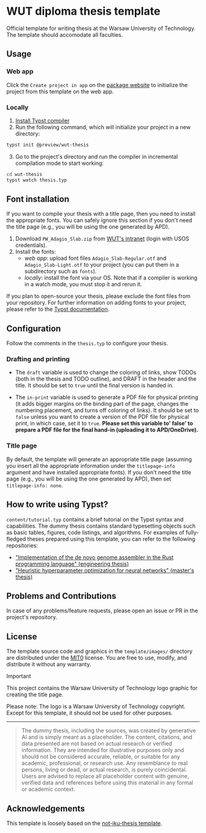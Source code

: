 # WUT diploma thesis template

Official template for writing thesis at the Warsaw University of Technology. The
template should accomodate all faculties.

## Usage

### Web app

Click the `Create project in app` on the [package website](https://typst.app/universe/package/wut-thesis) to initialize the project from this template on the web app.

### Locally

1. [Install Typst compiler](https://github.com/typst/typst#installation)
2. Run the following command, which will initialize your project in a new directory:
```bash
typst init @preview/wut-thesis
```
3. Go to the project's directory and run the compiler in incremental compilation mode to start working:
```bash
cd wut-thesis
typst watch thesis.typ
```

## Font installation
If you want to compile your thesis with a title page, then you need to install the appropriate fonts. You can safely ignore this section if you don't need the title page (e.g., you will be using the one generated by APD).

1. Download `PW_Adagio_Slab.zip` from [WUT's intranet](https://intranet.pw.edu.pl/promocja/Shared%20Documents/Identyfikacja%20wizualna/Kroje%20pism) (login with USOS credentials).
2. Install the fonts:
    * _web app_: upload font files `Adagio_Slab-Regular.otf` and `Adagio_Slab-Light.otf`
      to your project (you can put them in a subdirectory such as `fonts`).
    * _locally_: install the font via your OS. Note that if a compiler is working in a watch mode, you must stop it and rerun it.

If you plan to open-source your thesis, please exclude the font files from your
repository. For further information on adding fonts to your project, please refer to the
[Typst documentation](https://typst.app/docs/reference/text/text/#parameters-font).

## Configuration
Follow the comments in the `thesis.typ` to configure your thesis.

### Drafting and printing
* The `draft` variable is used to change the coloring of links, show TODOs (both in the
  thesis and TODO outline), and DRAFT in the header and the title. It should be set to
  `true` until the final version is handed in.

* The `in-print` variable is used to generate a PDF file for physical printing (it adds
  bigger margins on the binding part of the page, changes the numbering placement, and
  turns off coloring of links). It should be set to `false` unless you want to create a
  version of the PDF file for physical print, in which case, set it to `true`. **Please
  set this variable to' false' to prepare a PDF file for the final hand-in (uploading it
  to APD/OneDrive).**

### Title page
By default, the template will generate an appropriate title page (assuming you insert
all the appropriate information under the `titlepage-info` argument and have installed
appropriate fonts). If you don't need the title page (e.g., you will be using the one
generated by APD), then set `titlepage-info: none`.

## How to write using Typst?

`content/tutorial.typ` contains a brief tutorial on the Typst syntax and capabilities.
The dummy thesis contains standard typesetting objects such as basic tables,
figures, code listings, and algorithms. For examples of fully-fledged theses prepared
using this template, you can refer to the following repositories:

- ["Implementation of the de novo genome assembler in the Rust programming language" (engineering thesis)](https://github.com/fuine/eng-thesis-typst/)
- ["Heuristic hyperparameter optimization for neural networks" (master's thesis)](https://github.com/fuine/msc-thesis-typst/)

## Problems and Contributions
In case of any problems/feature requests, please open an issue or PR in the project's
repository.

## License
The template source code and graphics in the `template/images/` directory are distributed under the [MIT0](https://github.com/aws/mit-0/blob/master/MIT-0) license. You are free to use, modify, and distribute it without any warranty.

> [!IMPORTANT]
>
> This project contains the Warsaw University of Technology logo graphic for creating the title page.
>
> Please note: The logo is a Warsaw University of Technology copyright. Except for this template, it should not be used for other purposes.

---

> The dummy thesis, including the sources, was created by generative AI and is simply meant as a placeholder. The content, citations, and data presented are not based on actual research or verified information. They are intended for illustrative purposes only and should not be considered accurate, reliable, or suitable for any academic, professional, or research use. Any resemblance to real persons, living or dead, or actual research, is purely coincidental. Users are advised to replace all placeholder content with genuine, verified data and references before using this material in any formal or academic context.

## Acknowledgements
This template is loosely based on the [not-jku-thesis template](https://typst.app/universe/package/not-jku-thesis).
